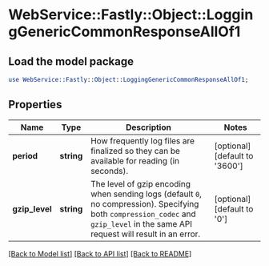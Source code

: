 # WebService::Fastly::Object::LoggingGenericCommonResponseAllOf1

## Load the model package
```perl
use WebService::Fastly::Object::LoggingGenericCommonResponseAllOf1;
```

## Properties
Name | Type | Description | Notes
------------ | ------------- | ------------- | -------------
**period** | **string** | How frequently log files are finalized so they can be available for reading (in seconds). | [optional] [default to &#39;3600&#39;]
**gzip_level** | **string** | The level of gzip encoding when sending logs (default `0`, no compression). Specifying both `compression_codec` and `gzip_level` in the same API request will result in an error. | [optional] [default to &#39;0&#39;]

[[Back to Model list]](../README.md#documentation-for-models) [[Back to API list]](../README.md#documentation-for-api-endpoints) [[Back to README]](../README.md)



